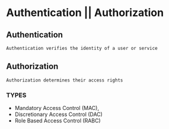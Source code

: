 # Authentication || Authorization

## Authentication
    Authentication verifies the identity of a user or service
## Authorization
    Authorization determines their access rights

### TYPES
- Mandatory Access Control (MAC), 
- Discretionary Access Control (DAC)
- Role Based Access Control (RABC)